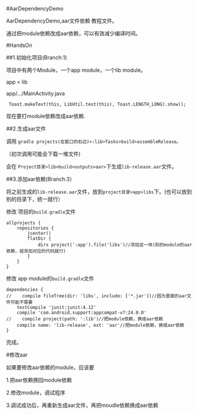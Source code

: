 #AarDependencyDemo

AarDependencyDemo,aar文件依赖 教程文件。

通过把module依赖改成aar依赖，可以有效减少编译时间。

#HandsOn

##1.初始化项目(Branch:1)

项目中有两个Module，一个app module，一个lib module。

app < lib

app/.../MainActivity.java

```
 Toast.makeText(this, LibUtil.test(this), Toast.LENGTH_LONG).show();
```

现在要打module依赖改成aar依赖.

##2.生成aar文件

调用 `gradle projects(在窗口的右边)>:lib>Tasks>build>assembleRelease。`

（初次调用可能会下载一堆文件)

会在 `Project目录>lib>build>outputs>aar>`下生成`lib-release.aar`文件。

##3.添加aar依赖(Branch:3）

将之前生成的`lib-release.aar`文件，放到`project目录>app>libs`下。(也可以放到别的目录下，统一就行）

修改 项目的`build.gradle`文件

```
allprojects {
    repositories {
        jcenter()
        flatDir {
            dirs project(':app').file('libs')//添加这一块(别的module的aar依赖，就添加对应的代码就行)
        }
    }
}
```

修改 app module的`build.gradle`文件

```
dependencies {
//    compile fileTree(dir: 'libs', include: ['*.jar'])//因为里面的aar文件可能不需要
    testCompile 'junit:junit:4.12'
    compile 'com.android.support:appcompat-v7:24.0.0'
//    compile project(path: ':lib')//把module依赖，换成aar依赖
    compile name: 'lib-release', ext: 'aar'//把module依赖，换成aar依赖
}
```

完成。

#修改aar

如果要修改aar依赖的module，应该要

1.把aar依赖换回module依赖

2.修改module，调试程序

3.调试成功后，再重新生成aar文件，再把moudle依赖换成aar依赖

